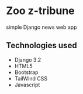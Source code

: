 # Zoo z-tribune
simple Django news web app 

## Technologies used
* Django 3.2 
* HTML5
* Bootstrap
* TailWind CSS 
* Javascript 

